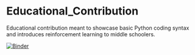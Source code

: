 # Educational_Contribution
Educational contribution meant to showcase basic Python coding syntax and introduces reinforcement learning to middle schoolers.

[![Binder](https://mybinder.org/badge_logo.svg)](https://mybinder.org/v2/gh/bschelb/Educational_Contribution/master)
